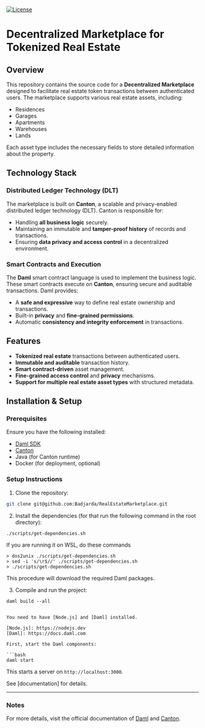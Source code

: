 [![License](https://img.shields.io/badge/License-Apache%202.0-blue.svg)](https://github.com/digital-asset/daml/blob/main/LICENSE)

# Decentralized Marketplace for Tokenized Real Estate

## Overview
This repository contains the source code for a **Decentralized Marketplace** designed to facilitate real estate token transactions between authenticated users. The marketplace supports various real estate assets, including:

- Residences
- Garages
- Apartments
- Warehouses
- Lands

Each asset type includes the necessary fields to store detailed information about the property.

## Technology Stack
### **Distributed Ledger Technology (DLT)**
The marketplace is built on **Canton**, a scalable and privacy-enabled distributed ledger technology (DLT). Canton is responsible for:
- Handling **all business logic** securely.
- Maintaining an immutable and **tamper-proof history** of records and transactions.
- Ensuring **data privacy and access control** in a decentralized environment.

### **Smart Contracts and Execution**
The **Daml** smart contract language is used to implement the business logic. These smart contracts execute on **Canton**, ensuring secure and auditable transactions. Daml provides:
- A **safe and expressive** way to define real estate ownership and transactions.
- Built-in **privacy** and **fine-grained permissions**.
- Automatic **consistency and integrity enforcement** in transactions.

## Features
- **Tokenized real estate** transactions between authenticated users.
- **Immutable and auditable** transaction history.
- **Smart contract-driven** asset management.
- **Fine-grained access control** and **privacy** mechanisms.
- **Support for multiple real estate asset types** with structured metadata.

## Installation & Setup
### **Prerequisites**
Ensure you have the following installed:
- [Daml SDK](https://docs.daml.com/getting-started/installation.html)
- [Canton](https://www.canton.io/getting-started/)
- Java (for Canton runtime)
- Docker (for deployment, optional)

### **Setup Instructions**
1. Clone the repository:
```sh
git clone git@github.com:Badjarda/RealEstateMarketplace.git
```
2. Install the dependencies (for that run the following command in the root directory):
```
./scripts/get-dependencies.sh
```
If you are running it on WSL, do these commands
```
> dos2unix ./scripts/get-dependencies.sh
> sed -i 's/\r$//' ./scripts/get-dependencies.sh
> ./scripts/get-dependencies.sh
```
This procedure will download the required Daml packages.

3. Compile and run the project:
```
daml build --all


You need to have [Node.js] and [Daml] installed.

[Node.js]: https://nodejs.dev
[Daml]: https://docs.daml.com

First, start the Daml components:

```bash
daml start
```
This starts a server on `http://localhost:3000`.

See [documentation] for details.

---
### Notes
For more details, visit the official documentation of [Daml](https://docs.daml.com/) and [Canton](https://www.canton.io/).

